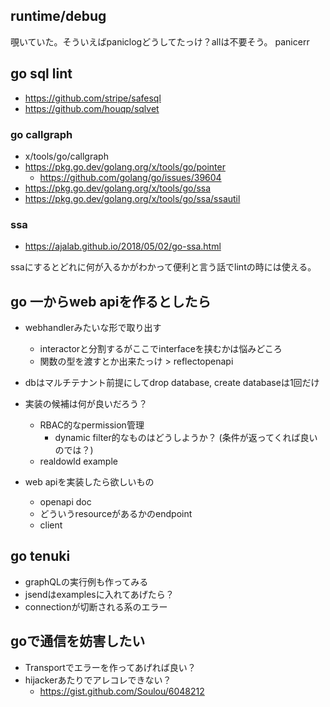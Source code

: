 ## runtime/debug

覗いていた。そういえばpaniclogどうしてたっけ？allは不要そう。
panicerr


## go sql lint

- https://github.com/stripe/safesql
- https://github.com/houqp/sqlvet

### go callgraph

- x/tools/go/callgraph
- https://pkg.go.dev/golang.org/x/tools/go/pointer
  - https://github.com/golang/go/issues/39604 
- https://pkg.go.dev/golang.org/x/tools/go/ssa
- https://pkg.go.dev/golang.org/x/tools/go/ssa/ssautil

### ssa

- https://ajalab.github.io/2018/05/02/go-ssa.html

ssaにするとどれに何が入るかがわかって便利と言う話でlintの時には使える。

## go 一からweb apiを作るとしたら

- webhandlerみたいな形で取り出す

  - interactorと分割するがここでinterfaceを挟むかは悩みどころ
  - 関数の型を渡すとか出来たっけ > reflectopenapi

- dbはマルチテナント前提にしてdrop database, create databaseは1回だけ
- 実装の候補は何が良いだろう？

  - RBAC的なpermission管理
    - dynamic filter的なものはどうしようか？ (条件が返ってくれば良いのでは？)
  - realdowld example

- web apiを実装したら欲しいもの

  - openapi doc
  - どういうresourceがあるかのendpoint
  - client


## go tenuki

- graphQLの実行例も作ってみる
- jsendはexamplesに入れてあげたら？
- connectionが切断される系のエラー

## goで通信を妨害したい

- Transportでエラーを作ってあげれば良い？
- hijackerあたりでアレコレできない？
  - https://gist.github.com/Soulou/6048212
